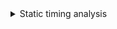<details>
<summary>Static timing analysis</summary>

Installing OpenSTA

    git clone https://github.com/parallaxsw/OpenSTA.git
    cd OpenSTA
    mkdir build
    cd build
    cmake ..
    make
![image](https://github.com/user-attachments/assets/169bbb6c-e641-4c8a-acd5-dc1b8ba02d45)
![image](https://github.com/user-attachments/assets/16ede09e-4d5d-4dab-a256-2b10b586cec0)

           from   Ubuntu   Macos
                22.04.2  14.4.1
    cmake    3.10.2 3.24.2   3.29.2
    clang    9.1.0           15.0.0
    gcc      3.3.2   11.4.0  
    tcl      8.4     8.6     8.6.6
    swig     1.3.28  4.1.0   4.2.1
    bison    1.35    3.8.2   3.8.2
    flex     2.5.4   2.6.4   2.6.4
   
  External library required for Opensta Eigen

    libeigen3-dev
  ![image](https://github.com/user-attachments/assets/d14bf0da-bed8-402a-a314-42d150ed9954)








![image](https://github.com/user-attachments/assets/586bcf83-7977-472d-a769-f6e1f73ed927)


</details>
